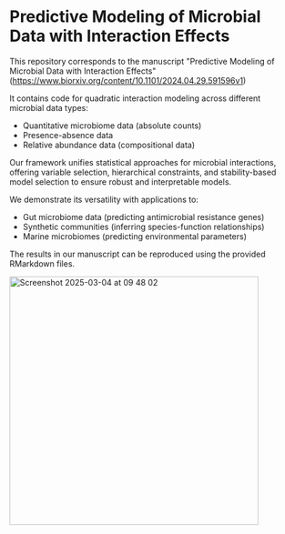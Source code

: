 # Predictive Modeling of Microbial Data with Interaction Effects

This repository corresponds to the manuscript "Predictive Modeling of Microbial Data with Interaction Effects" (https://www.biorxiv.org/content/10.1101/2024.04.29.591596v1)

It contains code for quadratic interaction modeling across different microbial data types:

- Quantitative microbiome data (absolute counts)
- Presence-absence data
- Relative abundance data (compositional data)
  
Our framework unifies statistical approaches for microbial interactions, offering variable selection, hierarchical constraints, and stability-based model selection to ensure robust and interpretable models.

We demonstrate its versatility with applications to:

- Gut microbiome data (predicting antimicrobial resistance genes)
- Synthetic communities (inferring species-function relationships)
- Marine microbiomes (predicting environmental parameters)
  
The results in our manuscript can be reproduced using the provided RMarkdown files.

<img width="437" alt="Screenshot 2025-03-04 at 09 48 02" src="https://github.com/user-attachments/assets/d193d7c8-3e96-4521-aa23-d3e3ef361b22" />
